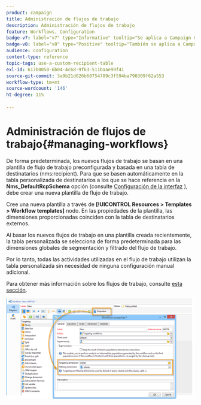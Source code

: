 ```yaml
---
product: campaign
title: Administración de flujos de trabajo
description: Administración de flujos de trabajo
feature: Workflows, Configuration
badge-v7: label="v7" type="Informative" tooltip="Se aplica a Campaign Classic v7"
badge-v8: label="v8" type="Positive" tooltip="También se aplica a Campaign v8"
audience: configuration
content-type: reference
topic-tags: use-a-custom-recipient-table
exl-id: 617b0050-6b04-4c68-9f63-511baae99f41
source-git-commit: 3a9b21d626b60754789c3f594ba798309f62a553
workflow-type: tm+mt
source-wordcount: '146'
ht-degree: 11%

---
```


# Administración de flujos de trabajo{#managing-workflows}



De forma predeterminada, los nuevos flujos de trabajo se basan en una plantilla de flujo de trabajo preconfigurada y basada en una tabla de destinatarios (nms:recipient). Para que se basen automáticamente en la tabla personalizada de destinatarios a los que se hace referencia en la **Nms_DefaultRcpSchema** opción (consulte [Configuración de la interfaz](../../configuration/using/configuring-the-interface.md) ), debe crear una nueva plantilla de flujo de trabajo.

Cree una nueva plantilla a través de **[!UICONTROL Resources > Templates > Workflow templates]** nodo. En las propiedades de la plantilla, las dimensiones proporcionadas coinciden con la tabla de destinatarios externos.

Al basar los nuevos flujos de trabajo en una plantilla creada recientemente, la tabla personalizada se selecciona de forma predeterminada para las dimensiones globales de segmentación y filtrado del flujo de trabajo.

Por lo tanto, todas las actividades utilizadas en el flujo de trabajo utilizan la tabla personalizada sin necesidad de ninguna configuración manual adicional.

Para obtener más información sobre los flujos de trabajo, consulte [esta sección](../../workflow/using/about-workflows.md).

![](assets/cfg_external_table_workflow.png)

